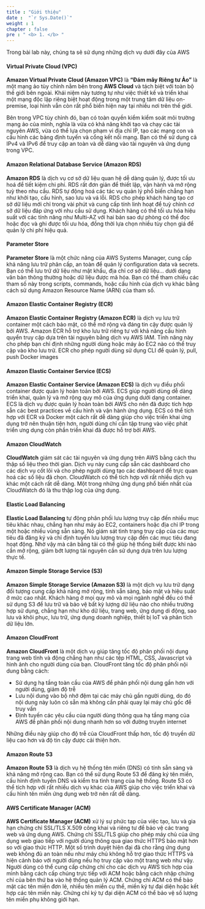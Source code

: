 ```yaml
---
title : "Giới thiệu"
date :  "`r Sys.Date()`" 
weight : 1
chapter : false
pre : " <b> 1. </b> "
---
```


Trong bài lab này, chúng ta sẽ sử dụng những dịch vụ dưới đây của AWS

#### Virtual Private Cloud (VPC)

**Amazon Virtual Private Cloud (Amazon VPC)** là **“Đám mây Riêng tư Ảo”** là một mạng ảo tùy chỉnh nằm bên trong **AWS Cloud** và tách biệt với toàn bộ thế giới bên ngoài. Khái niệm này tương tự như việc thiết kế và triển khai một mạng độc lập riêng biệt hoạt động trong một trung tâm dữ liệu on-premise, loại hình vẫn còn rất phổ biến hiện nay tại nhiều nơi trên thế giới.

Bên trong VPC tùy chỉnh đó, bạn có toàn quyền kiểm kiểm soát môi trường mạng ảo của mình, nghĩa là vừa có khả năng khởi tạo và chạy các tài nguyên AWS, vừa có thể lựa chọn phạm vi địa chỉ IP, tạo các mạng con và cấu hình các bảng định tuyến và cổng kết nối mạng. Bạn có thể sử dụng cả IPv4 và IPv6 để truy cập an toàn và dễ dàng vào tài nguyên và ứng dụng trong VPC.

#### Amazon Relational Database Service (Amazon RDS)
**Amazon RDS** là dịch vụ cơ sở dữ liệu quan hệ dễ dàng quản lý, được tối ưu hoá để tiết kiệm chi phí. RDS rất đơn giản để thiết lập, vận hành và mở rộng tuỳ theo nhu cầu. RDS tự động hoá các tác vụ quản lý phổ biến chẳng hạn như khởi tạo, cấu hình, sao lưu và vá lỗi. RDS cho phép khách hàng tạo cơ sở dữ liệu mới chỉ trong vài phút và cung cấp tính linh hoạt để tuỳ chỉnh cơ sở dữ liệu đáp ứng với nhu cầu sử dụng. Khách hàng có thể tối ưu hóa hiệu suất với các tính năng như Multi-AZ với hai bản sao dự phòng có thể đọc hoặc đọc và ghi được tối ưu hóa,  đồng thời lựa chọn nhiều tùy chọn giá để quản lý chi phí hiệu quả.

#### Parameter Store
**Parameter Store** là một chức năng của AWS Systems Manager, cung cấp khả năng lưu trữ phân cấp, an toàn để quản lý configuration data và secrets. Bạn có thể lưu trữ dữ liệu như mật khẩu, địa chỉ cơ sở dữ liệu... dưới dạng văn bản thông thường hoặc dữ liệu được mã hóa. Bạn có thể tham chiếu các tham số này trong scripts, commands, hoặc cấu hình của dịch vụ khác bằng cách sử dụng Amazon Resource Name (ARN) của tham số.

#### Amazon Elastic Container Registry (ECR)
**Amazon Elastic Container Registry (Amazon ECR)** là dịch vụ lưu trữ container một cách bảo mật, có thể mở rộng và đáng tin cậy được quản lý bởi AWS. Amazon ECR hỗ trợ kho lưu trữ riêng tư với khả năng cấu hình quyển truy cập dựa trên tài nguyên bằng dịch vụ AWS IAM. Tính năng này cho phép bạn chỉ định những người dùng hoặc máy ảo EC2 nào có thể truy cập vào kho lưu trữ. ECR cho phép người dùng sử dụng CLI để quản lý, pull, push Docker images

#### Amazon Elastic Container Service (ECS)
**Amazon Elastic Container Service (Amazon ECS)** là dịch vụ điều phối container được quản lý hoàn toản bởi AWS. ECS giúp người dùng dễ dàng triển khai, quản lý và mở rộng quy mô của ứng dụng dưới dạng container. ECS là dịch vụ được quản lý hoàn toàn bởi AWS cho nên đã được tích hợp sẵn các best practices về cấu hình và vận hành ứng dụng. ECS có thể tích hợp với ECR và Docker một cách rất dễ dàng giúp cho việc triển khai ứng dụng trở nên thuận tiện hơn, người dùng chỉ cần tập trung vào việc phát triển ưng dụng còn phần triển khai đã được hỗ trợ bởi AWS.

#### Amazon CloudWatch
**CloudWatch** giám sát các tài nguyên và ứng dụng trên AWS bằng cách thu thập số liệu theo thời gian. Dịch vụ này cung cấp sẵn các dashboard cho các dịch vụ cốt lõi và cho phép người dùng tạo các dashboard để trực quan hoá các số liệu đã chọn. CloudWatch có thể tích hợp với rất nhiều dịch vụ khác một cách rất dễ dàng. Một trong những ứng dụng phổ biến nhất của CloudWatch đó là thu thập log của ứng dụng.

#### Elastic Load Balancing
**Elastic Load Balancing** tự động phân phối lưu lượng truy cập đến nhiều mục tiêu khác nhau, chẳng hạn như máy ảo EC2, containers hoặc địa chỉ IP trong một hoặc nhiều vùng sẵn sàng. Nó giám sát tình trạng truy cập của các mục tiêu đã đăng ký và chỉ định tuyến lưu lượng truy cập đến các mục tiêu đang hoạt động. Nhờ vậy mà cân bằng tải có thể giúp hệ thống biết được khi nào cần mở rộng, giảm bớt lượng tài nguyên cần sử dụng dựa trên lưu lượng thực tế.

#### Amazon Simple Storage Service (S3)
**Amazon Simple Storage Service (Amazon S3)** là một dịch vụ lưu trữ dạng đối tượng cung cấp khả năng mở rộng, tính sẵn sàng, bảo mật và hiệu suất ở mức cao nhất. Khách hàng ở mọi quy mô và mọi ngành nghề đều có thể sử dụng S3 để lưu trữ và bảo vệ bất kỳ lượng dữ liệu nào cho nhiều trường hợp sử dụng, chẳng hạn như kho dữ liệu, trang web, ứng dụng di động, sao lưu và khôi phục, lưu trữ, ứng dụng doanh nghiệp, thiết bị IoT và phân tích dữ liệu lớn.

#### Amazon CloudFront
**Amazon CloudFront** là một dịch vụ giúp tăng tốc độ phân phối nội dung trang web tĩnh và động chẳng hạn như các tệp HTML, CSS, Javascript và hình ảnh cho người dùng của bạn. CloudFront tăng tốc độ phân phối nội dung bằng cách:
- Sử dụng hạ tầng toàn cầu của AWS để phân phối nội dung gần hơn với người dùng, giảm độ trễ
- Lưu nội dung vào bộ nhớ đệm tại các máy chủ gần người dùng, do đó nội dung này luôn có sẵn mà không cần phải quay lại máy chủ gốc để truy vấn
- Định tuyến các yêu cầu của người dùng thông qua hạ tầng mạng của AWS để phân phối nội dung nhanh hơn so với đường truyền internet

Những điều này giúp cho độ trễ của CloudFront thấp hơn, tốc độ truyền dữ liệu cao hơn và độ tin cậy được cải thiện hơn.

#### Amazon Route 53
**Amazon Route 53** là dịch vụ hệ thống tên miền (DNS) có tính sẵn sàng và khả năng mở rộng cao. Bạn có thể sử dụng Route 53 để đăng ký tên miền, cấu hình định tuyến DNS và kiểm tra tình trạng của hệ thống. Route 53 có thể tích hợp với rất nhiều dịch vụ khác của AWS giúp cho việc triển khai và cấu hình tên miền ứng dụng web trở nên rất dễ dàng.

#### AWS Certificate Manager (ACM)
**AWS Certificate Manager (ACM)** xử lý sự phức tạp của việc tạo, lưu và gia hạn chứng chỉ SSL/TLS X.509 công khai và riêng tư để bảo vệ các trang web và ứng dụng AWS. Chứng chỉ SSL/TLS giúp cho phép máy chủ của ứng dụng web giao tiếp với người dùng thông qua giao thức HTTPS bảo mật hơn so với giao thức HTTP. Một số trình duyệt hiện đại đã cho rằng ứng dụng web không đủ an toàn nếu như máy chủ không hỗ trợ giao thức HTTPS và hiện cảnh báo với người dùng nếu họ truy cập vào một trang web như vậy.
Người dùng có thể cung cấp chứng chỉ cho các dịch vụ AWS tích hợp của mình bằng cách cấp chúng trực tiếp với ACM hoặc bằng cách nhập chứng chỉ của bên thứ ba vào hệ thống quản lý ACM. Chứng chỉ ACM có thể bảo mật các tên miền đơn lẻ, nhiều tên miền cụ thể, miền ký tự đại diện hoặc kết hợp các tên miền này. Chứng chỉ ký tự đại diện ACM có thể bảo vệ số lượng tên miền phụ không giới hạn.
